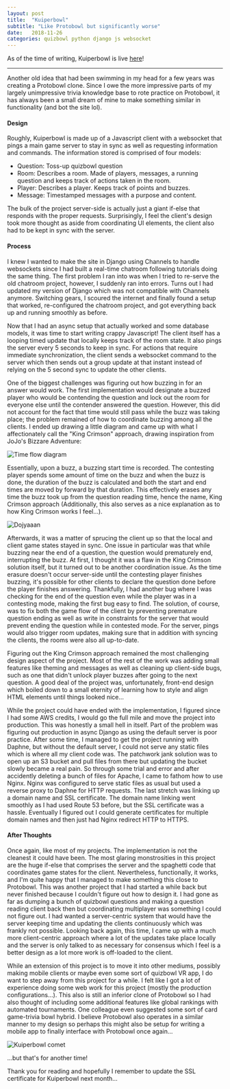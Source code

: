```yaml
---
layout: post
title:  "Kuiperbowl"
subtitle: "Like Protobowl but significantly worse"
date:   2018-11-26
categories: quizbowl python django js websocket
---
```


As of the time of writing, Kuiperbowl is live [here](https://www.kuiperbowl.com)!

---

Another old idea that had been swimming in my head for a few years was creating a Protobowl clone. Since I owe the more
impressive parts of my largely unimpressive trivia knowledge base to rote practice on Protobowl, it has always been
a small dream of mine to make something similar in functionality (and bot the site lol).

#### Design

Roughly, Kuiperbowl is made up of a Javascript client with a websocket that pings a main game server to stay in sync as well
as requesting information and commands. The information stored is comprised of four models:

  - Question: Toss-up quizbowl question
  - Room: Describes a room. Made of players, messages, a running question and keeps track of actions taken in the room.
  - Player: Describes a player. Keeps track of points and buzzes.
  - Message: Timestamped messages with a purpose and content.

The bulk of the project server-side is actually just a giant if-else that responds with the proper requests.
Surprisingly, I feel the client's design took more thought as aside from coordinating UI elements, the client
also had to be kept in sync with the server.
 
#### Process

I knew I wanted to make the site in Django using Channels to handle websockets since I had built a real-time chatroom
following tutorials doing the same thing. The first problem I ran into was when I tried to re-serve the old chatroom
project, however, I suddenly ran into errors. Turns out I had updated my version of Django which was not compatible
with Channels anymore. Switching gears, I scoured the internet and finally found a setup that worked, re-configured
the chatroom project, and got everything back up and running smoothly as before.

Now that I had an async setup that actually worked and some database models, it was time to start writing crappy
Javascript! The client itself has a looping timed update that locally keeps track of the room state. It also pings
the server every 5 seconds to keep in sync. For actions that require immediate synchronization, the client
sends a websocket command to the server which then sends out a group update at that instant instead of relying
on the 5 second sync to update the other clients.

One of the biggest challenges was figuring out how buzzing in for an answer would work. The first implementation would
designate a buzzed player who would be contending the question and lock out the room for everyone else until the contender
answered the question. However, this did not account for the fact that time would still pass while the buzz was taking place;
the problem remained of how to coordinate buzzing among all the clients. I ended up drawing a little diagram and came up with
what I affectionately call the "King Crimson" approach, drawing inspiration from JoJo's Bizzare Adventure:

![Time flow diagram](/images/kuiperbowl/kuiperbowl_helpme.png)

Essentially, upon a buzz, a buzzing start time is recorded. The contesting player spends some amount of time
on the buzz and when the buzz is done, the duration of the buzz is calculated and both the start and end times
are moved by forward by that duration. This effectively erases any time the buzz took up from the question reading
time, hence the name, King Crimson approach (Additionally, this also serves as a nice explanation as to how King
Crimson works I feel...).

![Dojyaaan](/images/kuiperbowl/kuiperbowl_kingcrimson.jpg)

Afterwards, it was a matter of sprucing the client up so that the local and client game states stayed in sync. One
issue in particular was that while buzzing near the end of a question, the question would prematurely end, interrupting
the buzz. At first, I thought it was a flaw in the King Crimson solution itself, but it turned out to be another
coordination issue. As the time erasure doesn't occur server-side until the contesting player finishes buzzing, it's
possible for other clients to declare the question done before the player finishes answering. Thankfully, I had another
bug where I was checking for the end of the question even while the player was in a contesting mode, making the first bug easy
to find. The solution, of course, was to fix both the game flow of the client by preventing premature question ending as
well as write in constraints for the server that would prevent ending the question while in contested mode.
For the server, pings would also trigger room updates, making sure that in addition with syncing the clients, the rooms were also all up-to-date.

Figuring out the King Crimson approach remained the most challenging design aspect of the project. Most of the rest of the work
was adding small features like theming and messages as well as cleaning up client-side bugs, such as one that didn't unlock player buzzes after going to the next question. A good deal of
the project was, unfortunately, front-end design which boiled down to a small eternity of learning how to style and align HTML elements
until things looked nice...

While the project could have ended with the implementation, I figured since I had some AWS credits, I would go the full mile and
move the project into production. This was honestly a small hell in itself. Part of the problem was figuring out production in
async Django as using the default server is poor practice. After some time, I managed to get the project running with Daphne, but without
the default server, I could not serve any static files which is where all my client code was. The patchwork jank solution was to open up an
S3 bucket and pull files from there but updating the bucket slowly became a real pain. So through some trial and error and after accidently deleting
a bunch of files for Apache, I came to fathom how to use Nginx. Nginx was configured to serve static files
as usual but used a reverse proxy to Daphne for HTTP requests. The last stretch was linking up a domain name and SSL certificate.
The domain name linking went smoothly as I had used Route 53 before, but the SSL certificate was a hassle. Eventually I figured out I could
generate certificates for multiple domain names and then just had Nginx redirect HTTP to HTTPS.

#### After Thoughts

Once again, like most of my projects. The implementation is not the cleanest it could have been. The most glaring monstrosities in
this project are the huge if-else that comprises the server and the spaghetti code that coordinates game states for the client. Nevertheless,
functionally, it works, and I'm quite happy that I managed to make something this close to Protobowl. This was another project that I had started
a while back but never finished because I couldn't figure out how to design it. I had gone as far as dumping a bunch of quizbowl questions and making
a question reading client back then but coordinating multiplayer was something I could not figure out. I had wanted a server-centric system that would
have the server keeping time and updating the clients continuously which was frankly not possible. Looking back again, this time, I came up with a much more client-centric
approach where a lot of the updates take place locally and the server is only talked to as necessary for consensus which I feel is a better design as a lot more work is off-loaded to
the client.

While an extension of this project is to move it into other mediums, possibly making mobile clients or maybe even some sort of quizbowl VR app,
I do want to step away from this project for a while. I felt like I got a lot of experience doing some web work for this project (mostly the production configurations...).
This also is still an inferior clone of Protobowl so I had also thought of including some additional features like global rankings with automated tournaments. One colleague
even suggested some sort of card game-trivia bowl hybrid.
I believe Protobowl also operates in a similar manner to my design so perhaps this might also be setup for writing a mobile app to finally interface with Protobowl
once again...

![Kuiperbowl comet](/images/kuiperbowl/comet_big.png)

...but that's for another time!

Thank you for reading and hopefully I remember to update the SSL certificate for Kuiperbowl next month...